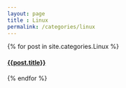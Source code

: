 ```yaml
---
layout: page
title : Linux
permalink: /categories/linux
---
```

<div id="archives">
    {% for post in site.categories.Linux %}
        <article class="archive-item">
            <h4><a href="{{ site.baseurl }}{{ post.url }}">{{post.title}}</a></h4>
        </article>
    {% endfor %}
</div>
